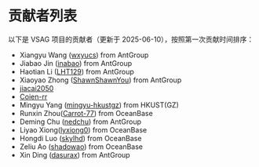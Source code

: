 # 贡献者列表

以下是 VSAG 项目的贡献者（更新于 2025-06-10），按照第一次贡献时间排序：

- Xiangyu Wang ([wxyucs](https://github.com/wxyucs/)) from AntGroup
- Jiabao Jin ([inabao](https://github.com/inabao)) from AntGroup
- Haotian Li ([LHT129](https://github.com/LHT129)) from AntGroup
- Xiaoyao Zhong ([ShawnShawnYou](https://github.com/ShawnShawnYou)) from AntGroup
- [jiacai2050](https://github.com/jiacai2050)
- [Coien-rr](https://github.com/Coien-rr)
- Mingyu Yang ([mingyu-hkustgz](https://github.com/mingyu-hkustgz)) from HKUST(GZ)
- Runxin Zhou([Carrot-77](https://github.com/Carrot-77)) from OceanBase
- Deming Chu ([nedchu](https://github.com/nedchu)) from AntGroup
- Liyao Xiong([lyxiong0](https://github.com/lyxiong0)) from OceanBase
- Hongdi Luo ([skylhd](https://github.com/skylhd)) from OceanBase
- Zeliu Ao ([shadowao](https://github.com/shadowao)) from OceanBase
- Xin Ding ([dasurax](https://github.com/dasurax)) from AntGroup
